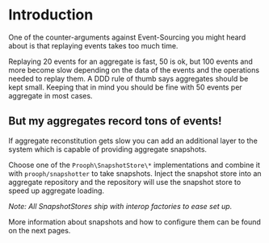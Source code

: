 # Introduction

One of the counter-arguments against Event-Sourcing you might heard about is that replaying events takes too much time.

Replaying 20 events for an aggregate is fast, 50 is ok, but 100 events and more become slow depending on the data of the events and the operations needed to replay them.
A DDD rule of thumb says aggregates should be kept small. Keeping that in mind you should be fine with 50 events per aggregate
in most cases.

## But my aggregates record tons of events!

If aggregate reconstitution gets slow you can add an additional layer to the system which
is capable of providing aggregate snapshots.

Choose one of the `Prooph\SnapshotStore\*` implementations and combine it with `prooph/snapshotter` to take snapshots.
Inject the snapshot store into an aggregate repository and the repository will use the snapshot store to speed up
aggregate loading.

*Note: All SnapshotStores ship with interop factories to ease set up.*

More information about snapshots and how to configure them can be found on the next pages.

